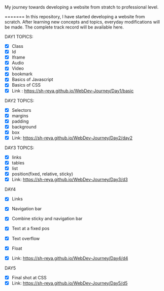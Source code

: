 
My journey towards developing a website from stratch to professional level.

=======
In this repository, I have started developing a website from scratch.
After learning new concepts and topics, everyday modifications will be made. The complete track record will be available here.

DAY1 
TOPICS:
- [x] Class
- [x] Id
- [x] Iframe
- [x] Audio
- [x] Video
- [x] bookmark
- [x] Basics of Javascript
- [x] Basics of CSS
- [x] Link : https://sh-reya.github.io/WebDev-Journey/Day1/basic

DAY2
TOPICS:
- [x] Selectors
- [x] margins
- [x] padding
- [x] background
- [x] box
- [x] Link: https://sh-reya.github.io/WebDev-Journey/Day2/day2 

DAY3
TOPICS:
- [x] links
- [x] tables
- [x] list
- [x] position(fixed, relative, sticky)
- [x] Link: https://sh-reya.github.io/WebDev-Journey/Day3/d3

DAY4
- [x] Links
- [x] Navigation bar
- [x] Combine sticky and navigation bar
- [x] Text at a fixed pos
- [x] Text overflow
- [x] Float
- [x] Link: https://sh-reya.github.io/WebDev-Journey/Day4/d4


DAY5
- [x] Final shot at CSS
- [x] Link: https://sh-reya.github.io/WebDev-Journey/Day5/d5
